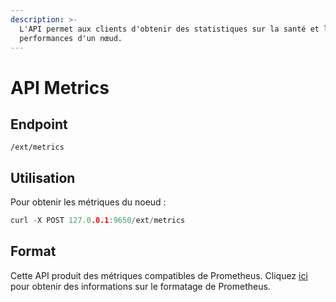 ```yaml
---
description: >-
  L'API permet aux clients d'obtenir des statistiques sur la santé et les
  performances d'un nœud.
---
```


# API Metrics

## Endpoint

```text
/ext/metrics
```

## Utilisation

Pour obtenir les métriques du noeud :

```cpp
curl -X POST 127.0.0.1:9650/ext/metrics
```

## Format

Cette API produit des métriques compatibles de Prometheus. Cliquez [ici](https://github.com/prometheus/docs/blob/master/content/docs/instrumenting/exposition_formats.md) pour obtenir des informations sur le formatage de Prometheus.

